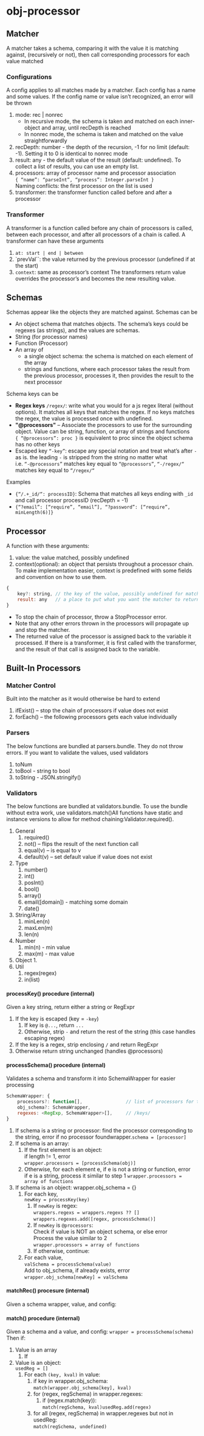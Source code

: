 # obj-processor
## Matcher
A matcher takes a schema, comparing it with the value it is matching against, (recursively or not), then call corresponding processors for each value matched

### Configurations
A config applies to all matches made by a matcher. Each config has a name and some values. If the config name or value isn’t recognized, an error will be thrown
1. mode: rec | nonrec
   - In recursive mode, the schema is taken and matched on each inner-object and array, until recDepth is reached
   - In nonrec mode, the schema is taken and matched on the value straightforwardly
2. recDepth: number - the depth of the recursion, -1 for no limit (default: -1). Setting it to 0 is identical to nonrec mode
3. result: any - the default value of the result (default: undefined). To collect a list of results, you can use an empty list.
4. processors: array of processor name and processor association  
`{ “name”: “parseInt”, “process”: Integer.parseInt }`  
Naming conflicts: the first processor on the list is used
5. transformer: the transformer function called before and after a processor

### Transformer
A transformer is a function called before any chain of processors is called, between each processor, and after all processors of a chain is called.
A transformer can have these arguments
1. `at: start | end | between`
2. `prevVal``: the value returned by the previous processor (undefined if at the start)
3. `context`: same as processor’s context
The transformers return value overrides the processor’s and becomes the new resulting value.

## Schemas
Schemas appear like the objects they are matched against. Schemas can be
- An object schema that matches objects. The schema’s keys could be regexes (as strings), and the values are schemas.
- String (for processor names)
- Function (Processor)
- An array of
    - a single object schema: the schema is matched on each element of the array
    - strings and functions, where each processor takes the result from the previous processor, processes it, then provides the result to the next processor

Schema keys can be
- **Regex keys** `/regex/`: write what you would for a js regex literal (without options). It matches all keys that matches the regex. If no keys matches the regex, the value is processed once with undefined. 
- **"@processors"** – Associate the processors to use for the surrounding object. Value can be string, function, or array of strings and functions  
`{ “@processors”: proc }` is equivalent to proc since the object schema has no other keys
- Escaped key `“-key”`: escape any special notation and treat what’s after `-` as is. the leading `-`  is stripped from the string no matter what  
i.e. `“-@processors”` matches key equal to `“@processors”`, `“-/regex/“` matches key equal to `“/regex/“`

Examples
- `{“/.+_id/“: processID}`: Schema that matches all keys ending with `_id` and call processor processID (recDepth = -1)
- `{“?email”: [“require”, “email”], “?password”: [“require”, minLength(6)]}`

## Processor
A function with these arguments:
1. value: the value matched, possibly undefined 
2. context(optional): an object that persists throughout a processor chain. To make implementation easier, context is predefined with some fields and convention on how to use them.
```js
{
    key?: string, // the key of the value, possibly undefined for matching values without a key
    result: any   // a place to put what you want the matcher to return (see @result)
}
```
- To stop the chain of processor, throw a StopProcessor error.
- Note that any other errors thrown in the processors will propagate up and stop the matcher.
- The returned value of the processor is assigned back to the variable it processed. If there is a transformer, it is first called with the transformer, and the result of that call is assigned back to the variable.

## Built-In Processors
### Matcher Control
Built into the matcher as it would otherwise be hard to extend
1. ifExist() – stop the chain of processors if value does not exist
2. forEach() – the following processors gets each value individually
### Parsers
The below functions are bundled at parsers.bundle. 
They do not throw errors. If you want to validate the values, used validators
1. toNum
2. toBool - string to bool
3. toString - JSON.stringify()
### Validators
The below functions are bundled at validators.bundle. To use the bundle without extra work, use validators.match()All functions have static and instance versions to allow for method chaining:Validator.required().
1. General
    1. required()
    2. not() – flips the result of the next function call
    3. equal(v) – is equal to v
    4. default(v) – set default value if value does not exist
2. Type
    1. number()
    2. int()
    3. posInt()
    4. bool()
    5. array()
    6. email([domain]) - matching some domain
    7. date()
3. String/Array
    1. minLen(n)
    2. maxLen(m)
    3. len(n)
4. Number
    1. min(n) - min value
    2. max(m) - max value
5. Object
    1. 
6. Util
    1. regex(regex)
    2. in(list)

#### processKey() procedure (internal)
Given a key string, return either a string or RegExpr
1. If the key is escaped (key = `-key`)
    1. If key is `@...`, return `...`
    2. Otherwise, strip `-` and return the rest of the string (this case handles escaping regex)
2. If the key is a regex, strip enclosing `/` and return RegExpr
3. Otherwise return string unchanged (handles @processors)

#### processSchema() procedure (internal)
Validates a schema and transform it into SchemaWrapper for easier processing
```js
SchemaWrapper: {
    processors?: function[],                // list of processors for the current value, or [obj_schema]
    obj_schema?: SchemaWrapper,
    regexes: <RegExp, SchemaWrapper>[], 	// /keys/
}
```
1. If schema is a string or processor: find the processor corresponding to the string, error if no processor foundwrapper.`schema = [processor]`
2. If schema is an array:  
    1. If the first element is an object:  
    if length != 1, error  
    `wrapper.processors = [processSchema(obj)]`
    2. Otherwise, for each element e,
        if e is not a string or function, error  
        if e is a string, process it similar to step 1
        `wrapper.processors = array of functions`
3. If schema is an object: wrapper.obj_schema = {}
    1. For each key,  
    `newKey = processKey(key)`
        1. If `newKey` is regex:  
        `wrappers.regexs = wrappers.regexs ?? []`
        `wrappers.regexes.add([regex, processSchema()]`
        2. If `newKey` is `@processors`:  
        Check if value is NOT an object schema, or else error  
        Process the value similar to 2  
        `wrapper.processors = array of functions`
        3. If otherwise, continue:
    2. For each value,  
    `valSchema = processSchema(value)`  
    Add to obj_schema, if already exists, error  
    `wrapper.obj_schema[newKey] = valSchema`


#### matchRec() procesure (internal)
Given a schema wrapper, value, and config:

#### match() procedure (internal)
Given a schema and a value, and config:
`wrapper = processSchema(schema)`  
Then if:
1. Value is an array
    1. If 
2. Value is an object:  
    `usedReg = []`
    1. For each `(key, kval)` in value:
        1. if key in wrapper.obj_schema:  
            `match(wrapper.obj_schema[key], kval)`
        2. for (regex, regSchema) in wrapper.regexes:  
            1. if (regex.match(key)):  
                `match(regSchema, kval)usedReg.add(regex)`
        3. for all (regex, regSchema) in wrapper.regexes but not in usedReg:  
        `match(regSchema, undefined)`